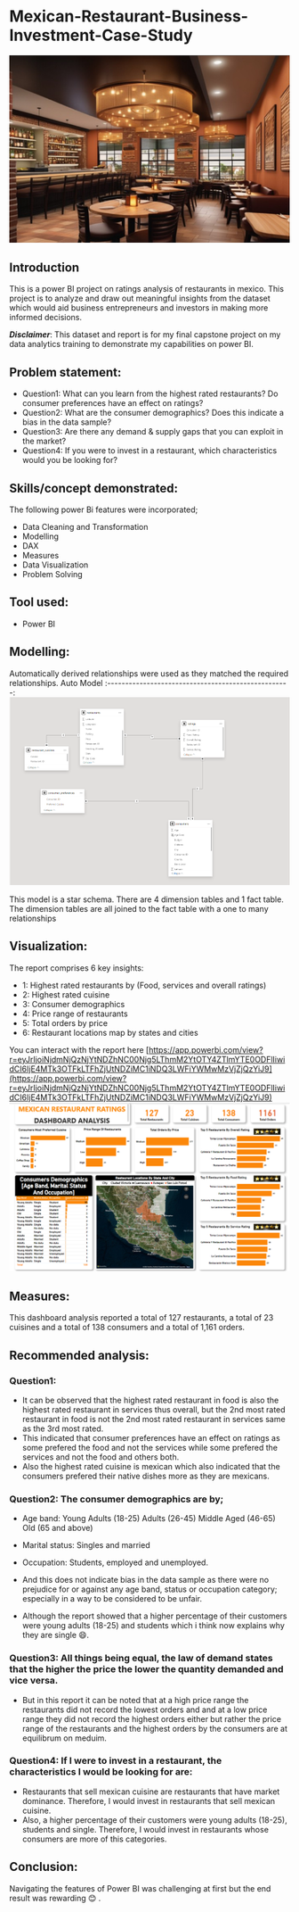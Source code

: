 # Mexican-Restaurant-Business-Investment-Case-Study

![](Intro..png)

## Introduction
This is a power BI project on ratings analysis of restaurants in
mexico. This project is to  analyze and draw out meaningful insights from the dataset which
would aid business entrepreneurs and investors in making more informed decisions.

**_Disclaimer_**: This dataset and report is for my final capstone project on my data analytics training to demonstrate my capabilities on power BI. 

## Problem statement:
- Question1: What can you learn from the highest rated restaurants? Do consumer preferences have an effect on
ratings?
- Question2: What are the consumer demographics? Does this indicate a bias in the data sample?
- Question3: Are there any demand & supply gaps that you can exploit in the market?
- Question4: If you were to invest in a restaurant, which characteristics would you be looking for?

## Skills/concept demonstrated:
The following power Bi features were incorporated;
- Data Cleaning and Transformation
- Modelling
- DAX
- Measures
- Data Visualization
- Problem Solving

## Tool used:
- Power BI

## Modelling:
Automatically derived relationships were used as they matched the required relationships.
Auto Model
:---------------------------------------------------:
![](Modelling..png)     

This model is a star schema.
There are 4 dimension tables and 1 fact table. The dimension tables are all joined to the fact table with a one to many relationships

## Visualization:
The report comprises 6 key insights:
- 1: Highest rated restaurants by (Food, services  and overall ratings)
- 2: Highest rated cuisine
- 3: Consumer demographics
- 4: Price range of restaurants
- 5: Total orders by price
- 6: Restaurant locations map by states and cities

You can interact with the report here [https://app.powerbi.com/view?r=eyJrIjoiNjdmNjQzNjYtNDZhNC00Njg5LThmM2YtOTY4ZTlmYTE0ODFlIiwidCI6IjE4MTk3OTFkLTFhZjUtNDZiMC1iNDQ3LWFiYWMwMzVjZjQzYiJ9](https://app.powerbi.com/view?r=eyJrIjoiNjdmNjQzNjYtNDZhNC00Njg5LThmM2YtOTY4ZTlmYTE0ODFlIiwidCI6IjE4MTk3OTFkLTFhZjUtNDZiMC1iNDQ3LWFiYWMwMzVjZjQzYiJ9)
![](Dashboard..png)

## Measures:
This dashboard analysis reported a total of 127 restaurants, a total of 23 cuisines and a total of 138 consumers and a total of 1,161 orders.

## Recommended analysis:
### Question1: 
- It can be observed that the highest rated restaurant in food is also the highest rated restaurant in services thus overall, but the 2nd most rated restaurant in food is not the 2nd most rated restaurant in services same as the 3rd most rated.
- This indicated that consumer preferences have an effect on
ratings as some prefered the food and not the services while some prefered the services and not the food and others both.
- Also the highest rated cuisine is mexican which also indicated that the consumers prefered their native dishes more as they are mexicans.

### Question2: The consumer demographics are by; 
- Age band:
  Young Adults (18-25)
  Adults (26-45)
  Middle Aged (46-65)
  Old (65 and above)
- Marital status:
  Singles and married
- Occupation:
  Students, employed and unemployed.

- And this does not indicate bias in the data sample as there were no prejudice for or against any age band, status or occupation category; especially in a way to be considered to be unfair.
- Although the report showed that a higher percentage of their customers were young adults (18-25) and students which i think now explains why they are single 😄.

### Question3: All things being equal, the law of demand states that the higher the price the lower the quantity demanded and vice versa.
- But in this report it can be noted that at a high price range the restaurants did not record the lowest orders and and at a low price range they did not record the highest orders either but rather the price range of the restaurants and the highest orders by the consumers are at equilibrum on meduim.

### Question4: If I were to invest in a restaurant, the characteristics I would be looking for are:
- Restaurants that sell mexican cuisine are restaurants that have market dominance. Therefore, I would invest in restaurants that sell mexican cuisine.
- Also, a higher percentage of their customers were young adults (18-25), students and single. Therefore, I would invest in restaurants whose consumers are more of this categories.

## Conclusion:
Navigating the features of Power BI was challenging at first but the end result was rewarding 😊 .
